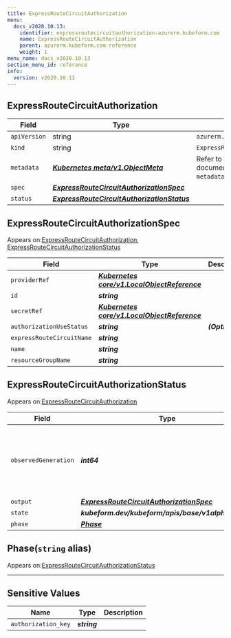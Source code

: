 ```yaml
---
title: ExpressRouteCircuitAuthorization
menu:
  docs_v2020.10.13:
    identifier: expressroutecircuitauthorization-azurerm.kubeform.com
    name: ExpressRouteCircuitAuthorization
    parent: azurerm.kubeform.com-reference
    weight: 1
menu_name: docs_v2020.10.13
section_menu_id: reference
info:
  version: v2020.10.13
---
```


## ExpressRouteCircuitAuthorization
| Field | Type | Description |
| ------ | ----- | ----------- |
| `apiVersion` | string | `azurerm.kubeform.com/v1alpha1` |
|    `kind` | string | `ExpressRouteCircuitAuthorization` |
| `metadata` | ***[Kubernetes meta/v1.ObjectMeta](https://kubernetes.io/docs/reference/generated/kubernetes-api/v1.13/#objectmeta-v1-meta)***|Refer to the Kubernetes API documentation for the fields of the `metadata` field.|
| `spec` | ***[ExpressRouteCircuitAuthorizationSpec](#expressroutecircuitauthorizationspec)***||
| `status` | ***[ExpressRouteCircuitAuthorizationStatus](#expressroutecircuitauthorizationstatus)***||
## ExpressRouteCircuitAuthorizationSpec

Appears on:[ExpressRouteCircuitAuthorization](#expressroutecircuitauthorization), [ExpressRouteCircuitAuthorizationStatus](#expressroutecircuitauthorizationstatus)

| Field | Type | Description |
| ------ | ----- | ----------- |
| `providerRef` | ***[Kubernetes core/v1.LocalObjectReference](https://kubernetes.io/docs/reference/generated/kubernetes-api/v1.13/#localobjectreference-v1-core)***||
| `id` | ***string***||
| `secretRef` | ***[Kubernetes core/v1.LocalObjectReference](https://kubernetes.io/docs/reference/generated/kubernetes-api/v1.13/#localobjectreference-v1-core)***||
| `authorizationUseStatus` | ***string***| ***(Optional)*** |
| `expressRouteCircuitName` | ***string***||
| `name` | ***string***||
| `resourceGroupName` | ***string***||
## ExpressRouteCircuitAuthorizationStatus

Appears on:[ExpressRouteCircuitAuthorization](#expressroutecircuitauthorization)

| Field | Type | Description |
| ------ | ----- | ----------- |
| `observedGeneration` | ***int64***| ***(Optional)*** Resource generation, which is updated on mutation by the API Server.|
| `output` | ***[ExpressRouteCircuitAuthorizationSpec](#expressroutecircuitauthorizationspec)***| ***(Optional)*** |
| `state` | ***kubeform.dev/kubeform/apis/base/v1alpha1.State***| ***(Optional)*** |
| `phase` | ***[Phase](#phase)***| ***(Optional)*** |
## Phase(`string` alias)

Appears on:[ExpressRouteCircuitAuthorizationStatus](#expressroutecircuitauthorizationstatus)

---
## Sensitive Values
| Name | Type | Description |
|------|------|-------------|
| `authorization_key` | ***string*** ||
